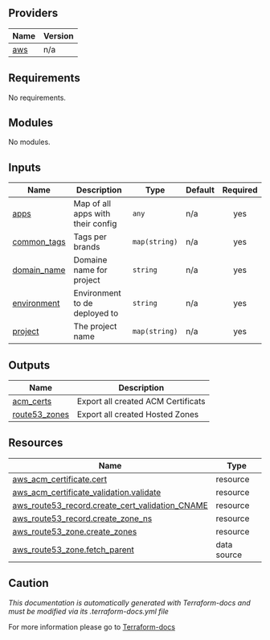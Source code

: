 <!-- BEGIN_TF_DOCS -->

## Providers

| Name | Version |
|------|---------|
| <a name="provider_aws"></a> [aws](#provider\_aws) | n/a |
## Requirements

No requirements.
## Modules

No modules.
## Inputs

| Name | Description | Type | Default | Required |
|------|-------------|------|---------|:--------:|
| <a name="input_apps"></a> [apps](#input\_apps) | Map of all apps with their config | `any` | n/a | yes |
| <a name="input_common_tags"></a> [common\_tags](#input\_common\_tags) | Tags per brands | `map(string)` | n/a | yes |
| <a name="input_domain_name"></a> [domain\_name](#input\_domain\_name) | Domaine name for project | `string` | n/a | yes |
| <a name="input_environment"></a> [environment](#input\_environment) | Environment to de deployed to | `string` | n/a | yes |
| <a name="input_project"></a> [project](#input\_project) | The project name | `map(string)` | n/a | yes |
## Outputs

| Name | Description |
|------|-------------|
| <a name="output_acm_certs"></a> [acm\_certs](#output\_acm\_certs) | Export all created ACM Certificats |
| <a name="output_route53_zones"></a> [route53\_zones](#output\_route53\_zones) | Export all created Hosted Zones |
## Resources

| Name | Type |
|------|------|
| [aws_acm_certificate.cert](https://registry.terraform.io/providers/hashicorp/aws/latest/docs/resources/acm_certificate) | resource |
| [aws_acm_certificate_validation.validate](https://registry.terraform.io/providers/hashicorp/aws/latest/docs/resources/acm_certificate_validation) | resource |
| [aws_route53_record.create_cert_validation_CNAME](https://registry.terraform.io/providers/hashicorp/aws/latest/docs/resources/route53_record) | resource |
| [aws_route53_record.create_zone_ns](https://registry.terraform.io/providers/hashicorp/aws/latest/docs/resources/route53_record) | resource |
| [aws_route53_zone.create_zones](https://registry.terraform.io/providers/hashicorp/aws/latest/docs/resources/route53_zone) | resource |
| [aws_route53_zone.fetch_parent](https://registry.terraform.io/providers/hashicorp/aws/latest/docs/data-sources/route53_zone) | data source |

## Caution

*This documentation is automatically generated with Terraform-docs and must be modified via its .terraform-docs.yml file*

For more information please go to [Terraform-docs](https://terraform-docs.io)
<!-- END_TF_DOCS -->